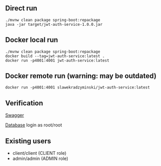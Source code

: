 ## Direct run

```commandline
./mvnw clean package spring-boot:repackage
java -jar target/jwt-auth-service-1.0.0.jar
```

## Docker local run

```commandline
./mvnw clean package spring-boot:repackage
docker build --tag=jwt-auth-service:latest .
docker run -p4001:4001 jwt-auth-service:latest
```

## Docker remote run (warning: may be outdated)

```commandline
docker run -p4001:4001 slawekradzyminski/jwt-auth-service:latest
```

## Verification

[Swagger](http://localhost:4001/swagger-ui.html)

[Database](http://localhost:4001/h2-console) login as root/root

## Existing users

- client/client (CLIENT role)
- admin/admin (ADMIN role)
